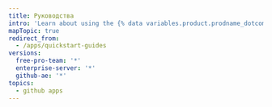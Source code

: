 ```yaml
---
title: Руководства
intro: 'Learn about using the {% data variables.product.prodname_dotcom %} API with your app, continuous integration, and how to build with apps.'
mapTopic: true
redirect_from:
  - /apps/quickstart-guides
versions:
  free-pro-team: '*'
  enterprise-server: '*'
  github-ae: '*'
topics:
  - github apps
---
```


